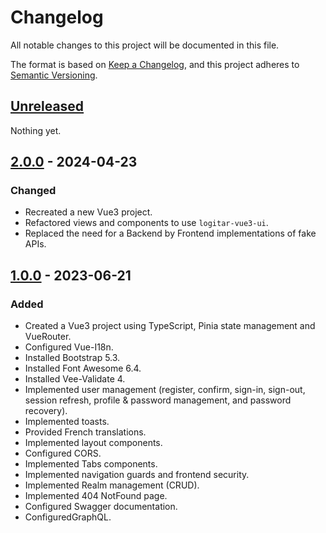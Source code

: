 # Changelog

All notable changes to this project will be documented in this file.

The format is based on [Keep a Changelog](https://keepachangelog.com/en/1.0.0/),
and this project adheres to [Semantic Versioning](https://semver.org/spec/v2.0.0.html).

## [Unreleased]

Nothing yet.

## [2.0.0] - 2024-04-23

### Changed

- Recreated a new Vue3 project.
- Refactored views and components to use `logitar-vue3-ui`.
- Replaced the need for a Backend by Frontend implementations of fake APIs.

## [1.0.0] - 2023-06-21

### Added

- Created a Vue3 project using TypeScript, Pinia state management and VueRouter.
- Configured Vue-I18n.
- Installed Bootstrap 5.3.
- Installed Font Awesome 6.4.
- Installed Vee-Validate 4.
- Implemented user management (register, confirm, sign-in, sign-out, session refresh, profile & password management, and password recovery).
- Implemented toasts.
- Provided French translations.
- Implemented layout components.
- Configured CORS.
- Implemented Tabs components.
- Implemented navigation guards and frontend security.
- Implemented Realm management (CRUD).
- Implemented 404 NotFound page.
- Configured Swagger documentation.
- ConfiguredGraphQL.

[unreleased]: https://github.com/Logitar/Vue3Template/compare/v1.0.0...HEAD
[2.0.0]: https://github.com/Logitar/Vue3Template/compare/v1.0.0...v2.0.0
[1.0.0]: https://github.com/Logitar/Vue3Template/releases/tag/v1.0.0
